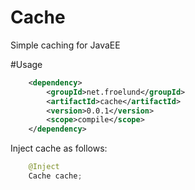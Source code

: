 Cache
=====

Simple caching for JavaEE

#Usage

```xml
    <dependency>
        <groupId>net.froelund</groupId>
        <artifactId>cache</artifactId>
        <version>0.0.1</version>
        <scope>compile</scope>
    </dependency>
```
Inject cache as follows:
```java
    @Inject
    Cache cache;
```